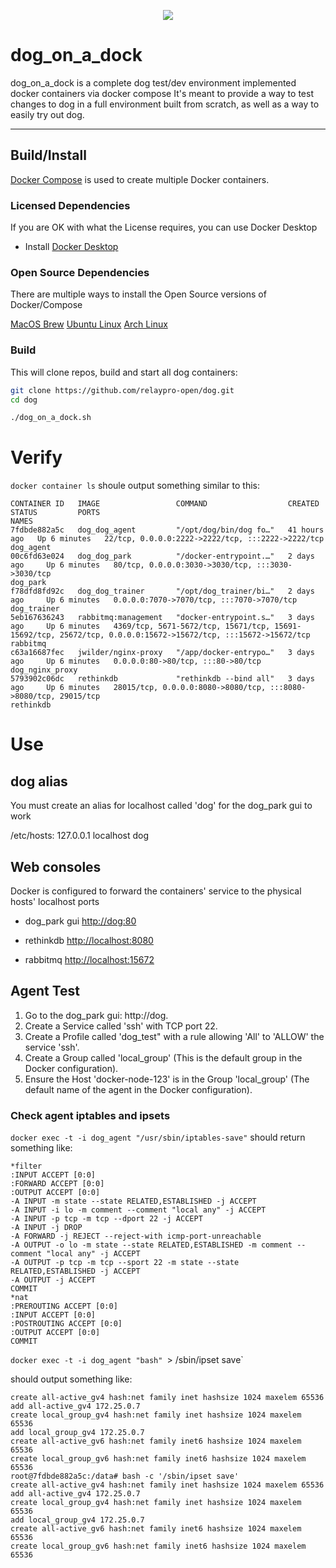 <p align="center">
  <img src="../../images/dog-segmented-green.network-200x200.png">
</p>

<h1>dog_on_a_dock</h1>

dog_on_a_dock is a complete dog test/dev environment implemented docker containers via
docker compose
It's meant to provide a way to test changes to dog in a full environment built
from scratch, as well as a way to easily try out dog.

---

## Build/Install

[Docker Compose](https://github.com/docker/compose) is used to create multiple Docker containers.


### Licensed Dependencies

If you are OK with what the License requires, you can use Docker Desktop

- Install [Docker Desktop](https://www.docker.com/products/docker-desktop/)

### Open Source Dependencies

There are multiple ways to install the Open Source versions of Docker/Compose

[MacOS Brew](https://formulae.brew.sh/formula/docker-compose)
[Ubuntu Linux](https://www.theserverside.com/blog/Coffee-Talk-Java-News-Stories-and-Opinions/How-to-install-Docker-and-docker-compose-on-Ubuntu)
[Arch Linux](https://wiki.archlinux.org/title/docker#Docker_Compose)

### Build

This will clone repos, build and start all dog containers:

```bash
git clone https://github.com/relaypro-open/dog.git
cd dog

./dog_on_a_dock.sh
```

# Verify

`docker container ls` shoule output something similar to this:

```
CONTAINER ID   IMAGE                 COMMAND                  CREATED        STATUS         PORTS                                                                                                           NAMES
7fdbde882a5c   dog_dog_agent         "/opt/dog/bin/dog fo…"   41 hours ago   Up 6 minutes   22/tcp, 0.0.0.0:2222->2222/tcp, :::2222->2222/tcp                                                               dog_agent
00c6fd63e024   dog_dog_park          "/docker-entrypoint.…"   2 days ago     Up 6 minutes   80/tcp, 0.0.0.0:3030->3030/tcp, :::3030->3030/tcp                                                               dog_park
f78dfd8fd92c   dog_dog_trainer       "/opt/dog_trainer/bi…"   2 days ago     Up 6 minutes   0.0.0.0:7070->7070/tcp, :::7070->7070/tcp                                                                       dog_trainer
5eb167636243   rabbitmq:management   "docker-entrypoint.s…"   3 days ago     Up 6 minutes   4369/tcp, 5671-5672/tcp, 15671/tcp, 15691-15692/tcp, 25672/tcp, 0.0.0.0:15672->15672/tcp, :::15672->15672/tcp   rabbitmq
c63a16687fec   jwilder/nginx-proxy   "/app/docker-entrypo…"   3 days ago     Up 6 minutes   0.0.0.0:80->80/tcp, :::80->80/tcp                                                                               dog_nginx_proxy
5793902c06dc   rethinkdb             "rethinkdb --bind all"   3 days ago     Up 6 minutes   28015/tcp, 0.0.0.0:8080->8080/tcp, :::8080->8080/tcp, 29015/tcp                                                 rethinkdb
```

# Use

## dog alias
You must create an alias for localhost called 'dog' for the dog_park gui to work

/etc/hosts:
127.0.0.1	localhost dog

## Web consoles
Docker is configured to forward the containers' service to the physical hosts'
localhost ports

- dog_park gui [http://dog:80](http://dog:80)

- rethinkdb [http://localhost:8080](http://localhost:8080)

- rabbitmq [http://localhost:15672](http://localhost:15672)

## Agent Test

1) Go to the dog_park gui: http://dog.
2) Create a Service called 'ssh' with TCP port 22.
3) Create a Profile called 'dog_test" with a rule allowing 'All' to 'ALLOW' the service 'ssh'.
4) Create a Group called 'local_group' (This is the default group in the Docker configuration).
5) Ensure the Host 'docker-node-123' is in the Group 'local_group' (The default name of the agent in the Docker configuration).

### Check agent iptables and ipsets

`docker exec -t -i dog_agent "/usr/sbin/iptables-save"`
should return something like:

```
*filter
:INPUT ACCEPT [0:0]
:FORWARD ACCEPT [0:0]
:OUTPUT ACCEPT [0:0]
-A INPUT -m state --state RELATED,ESTABLISHED -j ACCEPT
-A INPUT -i lo -m comment --comment "local any" -j ACCEPT
-A INPUT -p tcp -m tcp --dport 22 -j ACCEPT
-A INPUT -j DROP
-A FORWARD -j REJECT --reject-with icmp-port-unreachable
-A OUTPUT -o lo -m state --state RELATED,ESTABLISHED -m comment --comment "local any" -j ACCEPT
-A OUTPUT -p tcp -m tcp --sport 22 -m state --state RELATED,ESTABLISHED -j ACCEPT
-A OUTPUT -j ACCEPT
COMMIT
*nat
:PREROUTING ACCEPT [0:0]
:INPUT ACCEPT [0:0]
:POSTROUTING ACCEPT [0:0]
:OUTPUT ACCEPT [0:0]
COMMIT
```

`docker exec -t -i dog_agent "bash"
`> /sbin/ipset save`

should output something like:

```
create all-active_gv4 hash:net family inet hashsize 1024 maxelem 65536
add all-active_gv4 172.25.0.7
create local_group_gv4 hash:net family inet hashsize 1024 maxelem 65536
add local_group_gv4 172.25.0.7
create all-active_gv6 hash:net family inet6 hashsize 1024 maxelem 65536
create local_group_gv6 hash:net family inet6 hashsize 1024 maxelem 65536
root@7fdbde882a5c:/data# bash -c '/sbin/ipset save'
create all-active_gv4 hash:net family inet hashsize 1024 maxelem 65536
add all-active_gv4 172.25.0.7
create local_group_gv4 hash:net family inet hashsize 1024 maxelem 65536
add local_group_gv4 172.25.0.7
create all-active_gv6 hash:net family inet6 hashsize 1024 maxelem 65536
create local_group_gv6 hash:net family inet6 hashsize 1024 maxelem 65536
```

